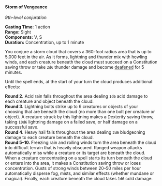 #### Storm of Vengeance
<!-- markdownlint-disable link-image-reference-definitions -->
[_metadata_:spell_name]:- "Storm of Vengeance"
[_metadata_:spell_level]:- "9"
[_metadata_:spell_school]:- "conjuration"
[_metadata_:ritual]:- "false"
[_metadata_:casting_time_amount]:- "1"
[_metadata_:casting_time_unit]:- "action"
[_metadata_:range]:- "Sight"
[_metadata_:target]:- "360-foot radius sphere"
[_metadata_:components_verbal]:- "true"
[_metadata_:components_somatic]:- "true"
[_metadata_:components_material]:- "false"
[_metadata_:duration]:- "1 minute"
[_metadata_:concentration]:- "true"
[_metadata_:saving_throw]:- "Special"
[_metadata_:saving_throw_success]:- "special"
[_metadata_:damage_formula]:- "special"
[_metadata_:damage_type]:- "special"
[_metadata_:compared_to_wotc_srd_5.1]:- "mechanics_same_wording_different"
[_metadata_:compared_to_a5e_srd]:- "mechanics_same_wording_different"
<!-- markdownlint-disable-next-line no-emphasis-as-heading -->
_9th-level conjuration_

**Casting Time:** 1 action \
**Range:** Sight \
**Components:** V, S \
**Duration:** Concentration, up to 1 minute

You conjure a storm cloud that covers a 360-foot radius area that is up to 5,000 feet in the air.
As it forms, lightning and thunder mix with howling winds, and each creature beneath the cloud must succeed on a Constitution saving throw or take `2d6` thunder damage and become [deafened](#Conditions_deafened) for 5 minutes.

Until the spell ends, at the start of your turn the cloud produces additional effects:

**Round 2.**
Acid rain falls throughout the area dealing `1d6` acid damage to each creature and object beneath the cloud.
\
**Round 3.**
Lightning bolts strike up to 6 creatures or objects of your choosing that are beneath the cloud (no more than one bolt per creature or object).
A creature struck by this lightning makes a Dexterity saving throw, taking `10d6` lightning damage on a failed save, or half damage on a successful save.
\
**Round 4.**
Heavy hail falls throughout the area dealing `2d6` bludgeoning damage to each creature beneath the cloud.
\
**Round 5–10.**
Freezing rain and roiling winds turn the area beneath the cloud into difficult terrain that is heavily obscured.
Ranged weapon attacks automatically miss while a creature or its target are beneath the cloud.
When a creature concentrating on a spell starts its turn beneath the cloud or enters into the area, it makes a Constitution saving throw or loses concentration.
Gusts of strong winds between 20–50 miles per hour automatically disperse fog, mists, and similar effects (whether mundane or magical).
Finally, each creature beneath the cloud takes `1d6` cold damage.
